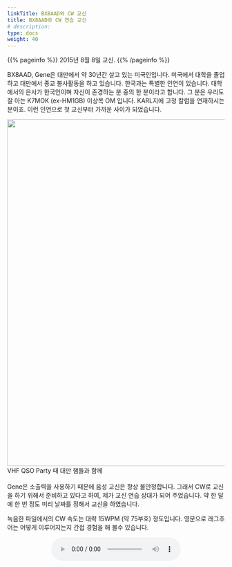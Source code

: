 ```yaml
---
linkTitle: BX8AAD와 CW 교신
title: BX8AAD와 CW 연습 교신
# description:
type: docs
weight: 40
---
```


{{% pageinfo %}}
2015년 8월 8일 교신.
{{% /pageinfo %}}

BX8AAD, Gene은 대만에서 약 30년간 살고 있는 미국인입니다. 미국에서 대학을 졸업하고 대만에서 종교 봉사활동을 하고 있습니다. 한국과는 특별한 인연이 있습니다. 대학에서의 은사가 한국인이며 자신이 존경하는 분 중의 한 분이라고 합니다. 그 분은 우리도 잘 아는 K7MOK (ex-HM1GB) 이상목 OM 입니다. KARL지에 고정 칼럼을 연재하시는 분이죠. 이런 인연으로 첫 교신부터 가까운 사이가 되었습니다.

<img src="/recording/img/bx8aad.png"  style="width:600px;height:800"><br>
VHF QSO Party 때 대만 햄들과 함께<br>
<br>
Gene은 소출력을 사용하기 때문에 음성 교신은 항상 불안정합니다. 그래서 CW로 교신을 하기 위해서 준비하고 있다고 하여, 제가 교신 연습 상대가 되어 주었습니다. 약 한 달에 한 번 정도 미리 날짜를 정해서 교신을 하였습니다.

녹음한 파일에서의 CW 속도는 대략 15WPM (약 75부호) 정도입니다. 영문으로 래그추어는 어떻게 이루어지는지 간접 경험을 해 볼수 있습니다.
<br>
<center><audio src="https://blog.kakaocdn.net/dn/Mn8Ji/btrGEwqY2i6/oUigilETq2qBuMZkB5UUH1/tfile.mp3" controls="controls"></audio></center><br>


